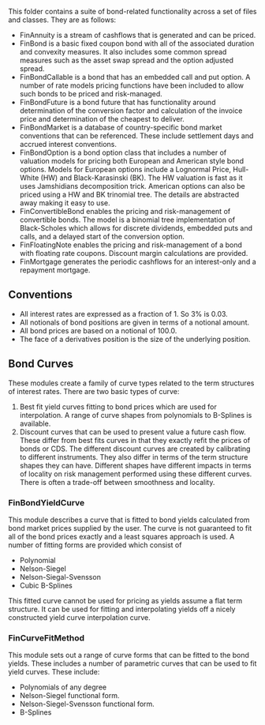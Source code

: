 This folder contains a suite of bond-related functionality across a set of files and classes. They are as follows:

* FinAnnuity is a stream of cashflows that is generated and can be priced.
* FinBond is a basic fixed coupon bond with all of the associated duration and convexity measures. It also includes some common spread measures such as the asset swap spread and the option adjusted spread.
* FinBondCallable is a bond that has an embedded call and put option. A number of rate models pricing functions have been included to allow such bonds to be priced and risk-managed.
* FinBondFuture is a bond future that has functionality around determination of the conversion factor and calculation of the invoice price and determination of the cheapest to deliver. 
* FinBondMarket is a database of country-specific bond market conventions that can be referenced. These include settlement days and accrued interest conventions.
* FinBondOption is a bond option class that includes a number of valuation models for pricing both European and American style bond options. Models for European options include a Lognormal Price, Hull-White (HW) and Black-Karasinski (BK). The HW valuation is fast as it uses Jamshidians decomposition trick. American options can also be priced using a HW and BK trinomial tree. The details are abstracted away making it easy to use.
* FinConvertibleBond enables the pricing and risk-management of convertible bonds. The model is a binomial tree implementation of Black-Scholes which allows for discrete dividends, embedded puts and calls, and a delayed start of the conversion option.
* FinFloatingNote enables the pricing and risk-management of a bond with floating rate coupons. Discount margin calculations are provided.
* FinMortgage generates the periodic cashflows for an interest-only and a repayment mortgage. 


## Conventions

* All interest rates are expressed as a fraction of 1. So 3% is 0.03.
* All notionals of bond positions are given in terms of a notional amount.
* All bond prices are based on a notional of 100.0.
* The face of a derivatives position is the size of the underlying position.

## Bond Curves
These modules create a family of curve types related to the term structures of interest rates. There are two basic types of curve:

1. Best fit yield curves fitting to bond prices which are used for interpolation. A range of curve shapes from polynomials to B-Splines is available.
2. Discount curves that can be used to present value a future cash flow. These differ from best fits curves in that they exactly refit the prices of bonds or CDS. The different discount curves are created by calibrating to different instruments. They also differ in terms of the term structure shapes they can have. Different shapes have different impacts in terms of locality on risk management performed using these different curves. There is often a trade-off between smoothness and locality.

### FinBondYieldCurve
This module describes a curve that is fitted to bond yields calculated from bond market prices supplied by the user. The curve is not guaranteed to fit all of the bond prices exactly and a least squares approach is used. A number of fitting forms are provided which consist of 

* Polynomial 
* Nelson-Siegel
* Nelson-Siegal-Svensson
* Cubic B-Splines

This fitted curve cannot be used for pricing as yields assume a flat term structure. It can be used for fitting and interpolating yields off a nicely constructed yield curve interpolation curve.

### FinCurveFitMethod
This module sets out a range of curve forms that can be fitted to the bond yields. These includes a number of parametric curves that can be used to fit yield curves. These include:
* Polynomials of any degree 
* Nelson-Siegel functional form. 
* Nelson-Siegel-Svensson functional form.
* B-Splines
